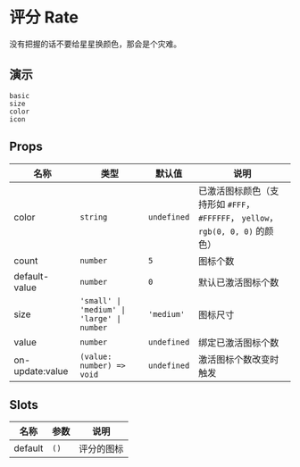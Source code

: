 # 评分 Rate

没有把握的话不要给星星换颜色，那会是个灾难。

## 演示

```demo
basic
size
color
icon
```

## Props

| 名称 | 类型 | 默认值 | 说明 |
| --- | --- | --- | --- |
| color | `string` | `undefined` | 已激活图标颜色（支持形如 `#FFF`， `#FFFFFF`， `yellow`，`rgb(0, 0, 0)` 的颜色） |
| count | `number` | `5` | 图标个数 |
| default-value | `number` | `0` | 默认已激活图标个数 |
| size | `'small' \| 'medium' \| 'large' \| number` | `'medium'` | 图标尺寸 |
| value | `number` | `undefined` | 绑定已激活图标个数 |
| on-update:value | `(value: number) => void` | `undefined` | 激活图标个数改变时触发 |

## Slots

| 名称    | 参数 | 说明       |
| ------- | ---- | ---------- |
| default | `()` | 评分的图标 |
